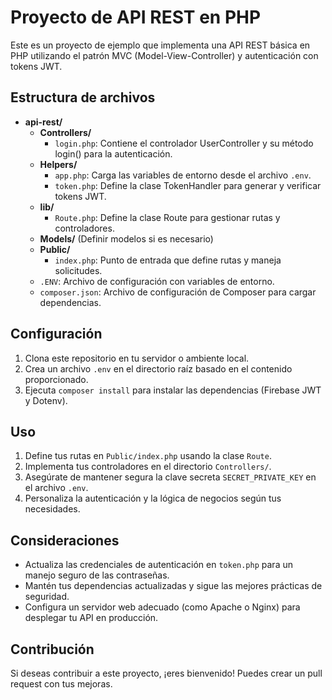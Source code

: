 # Proyecto de API REST en PHP

Este es un proyecto de ejemplo que implementa una API REST básica en PHP utilizando el patrón MVC (Model-View-Controller) y autenticación con tokens JWT.

## Estructura de archivos

- **api-rest/**
  - **Controllers/**
    - `login.php`: Contiene el controlador UserController y su método login() para la autenticación.
  - **Helpers/**
    - `app.php`: Carga las variables de entorno desde el archivo `.env`.
    - `token.php`: Define la clase TokenHandler para generar y verificar tokens JWT.
  - **lib/**
    - `Route.php`: Define la clase Route para gestionar rutas y controladores.
  - **Models/**
    (Definir modelos si es necesario)
  - **Public/**
    - `index.php`: Punto de entrada que define rutas y maneja solicitudes.
  - `.ENV`: Archivo de configuración con variables de entorno.
  - `composer.json`: Archivo de configuración de Composer para cargar dependencias.

## Configuración

1. Clona este repositorio en tu servidor o ambiente local.
2. Crea un archivo `.env` en el directorio raíz basado en el contenido proporcionado.
3. Ejecuta `composer install` para instalar las dependencias (Firebase JWT y Dotenv).

## Uso

1. Define tus rutas en `Public/index.php` usando la clase `Route`.
2. Implementa tus controladores en el directorio `Controllers/`.
3. Asegúrate de mantener segura la clave secreta `SECRET_PRIVATE_KEY` en el archivo `.env`.
4. Personaliza la autenticación y la lógica de negocios según tus necesidades.

## Consideraciones

- Actualiza las credenciales de autenticación en `token.php` para un manejo seguro de las contraseñas.
- Mantén tus dependencias actualizadas y sigue las mejores prácticas de seguridad.
- Configura un servidor web adecuado (como Apache o Nginx) para desplegar tu API en producción.

## Contribución

Si deseas contribuir a este proyecto, ¡eres bienvenido! Puedes crear un pull request con tus mejoras.
